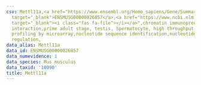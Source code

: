 ```yaml
---
csv: Mettl11a,<a href="https://www.ensembl.org/Homo_sapiens/Gene/Summary?db=core;g=ENSMUSG00000026857"
  target="_blank">ENSMUSG00000026857</a>,<a href="https://www.ncbi.nlm.nih.gov/pubmed/23834426"
  target="_blank"><i class="fas fa-file"></i></a>",chromatin immunoprecipitation assay,direct
  interaction,prime adult stage, testis, Spermatocyte, high throughput transcription
  profiling by microarray,nucleotide sequence identification,nucleotide sequence identification,transcriptional
  regulation,
data_alias: Mettl11a
data_id: ENSMUSG00000026857
data_numevidence: 1
data_species: Mus musculus
data_taxid: '10090'
title: Mettl11a
---
```


